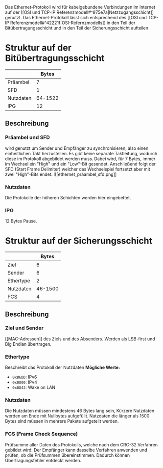 Das Ethernet-Protokoll wird für kabelgebundene Verbindungen im Internet auf der [[OSI und TCP-IP Referenzmodell#^875e7a|Netzzugangsschicht]] genutzt.
Das Ethernet-Protokoll lässt sich entsprechend des [[OSI und TCP-IP Referenzmodell#^42221f|OSI-Refernzmodells]] in den Teil der Bitübertragungsschicht und in den Teil der Sicherungsschicht aufteilen

# Struktur auf der Bitübertragungsschicht

|           | Bytes   |
| --------- | ------- |
| Präambel  | 7       |
| SFD       | 1       |
| Nutzdaten | 64-1522 |
| IPG       | 12      |
## Beschreibung
### Präambel und SFD
wird genutzt um Sender und Empfänger zu synchronisieren, also einen einheitlichen Takt herzustellen. Es gibt keine separate Taktleitung, wodurch diese im Protokoll abgebildet werden muss.
Dabei wird, für 7 Bytes, immer im Wechsel ein "High" und ein "Low"-Bit gesendet. Anschließend folgt der SFD (Start Frame Delimiter) welcher das Wechselspiel fortsetzt aber mit zwei "High"-Bits endet.
![[ethernet_präambel_sfd.png]]
### Nutzdaten
Die Protokolle der höheren Schichten werden hier eingebettet.
### IPG
12 Bytes Pause.

# Struktur auf der Sicherungsschicht

|           | Bytes   |
| --------- | ------- |
| Ziel      | 6       |
| Sender    | 6       |
| Ethertype | 2       |
| Nutzdaten | 46-1500 |
| FCS       | 4       |
## Beschreibung
### Ziel und Sender
[[MAC-Adressen]] des Ziels und des Absenders.
Werden als LSB-first und Big Endian übertragen.
### Ethertype
Beschreibt das Protokoll der Nutzdaten
**Mögliche Werte:**
- `0x86DD`: IPv6
- `0x0800`: IPv4
- `0x0842`: Wake on LAN
### Nutzdaten
Die Nutzdaten müssen mindestens 46 Bytes lang sein, Kürzere Nutzdaten werden am Ende mit Nullbytes aufgefüllt. Nutzdaten die länger als 1500 Bytes sind müssen in mehrere Pakete aufgeteilt werden.
### FCS (Frame Check Sequence)
Prüfsumme aller Daten des Protokolls, welche nach dem CRC-32.Verfahren gebildet wird. Der Empfänger kann dasselbe Verfahren anwenden und prüfen, ob die Prüfsummen übereinstimmen. Dadurch können Übertragungsfehler entdeckt werden.
